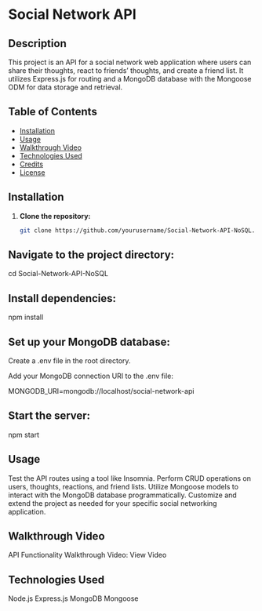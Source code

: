 # Social Network API

## Description

This project is an API for a social network web application where users can share their thoughts, react to friends’ thoughts, and create a friend list. It utilizes Express.js for routing and a MongoDB database with the Mongoose ODM for data storage and retrieval.

## Table of Contents

- [Installation](#installation)
- [Usage](#usage)
- [Walkthrough Video](#walkthrough-video)
- [Technologies Used](#technologies-used)
- [Credits](#credits)
- [License](#license)

## Installation

1. **Clone the repository:**

   ```bash
   git clone https://github.com/yourusername/Social-Network-API-NoSQL.git

## Navigate to the project directory: 

cd Social-Network-API-NoSQL

## Install dependencies:

npm install


## Set up your MongoDB database:

Create a .env file in the root directory.

Add your MongoDB connection URI to the .env file:

MONGODB_URI=mongodb://localhost/social-network-api

## Start the server:

npm start


## Usage

Test the API routes using a tool like Insomnia.
Perform CRUD operations on users, thoughts, reactions, and friend lists.
Utilize Mongoose models to interact with the MongoDB database programmatically.
Customize and extend the project as needed for your specific social networking application.

## Walkthrough Video

API Functionality Walkthrough Video: View Video

## Technologies Used
Node.js
Express.js
MongoDB
Mongoose











